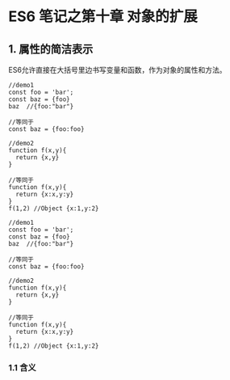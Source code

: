 # ES6 笔记之第十章 对象的扩展

## 1. 属性的简洁表示
ES6允许直接在大括号里边书写变量和函数，作为对象的属性和方法。

```
//demo1
const foo = 'bar';
const baz = {foo}
baz  //{foo:"bar"}

//等同于
const baz = {foo:foo}

//demo2
function f(x,y){
  return {x,y}
}

//等同于
function f(x,y){
  return {x:x,y:y}
}
f(1,2) //Object {x:1,y:2}
```


```
//demo1
const foo = 'bar';
const baz = {foo}
baz  //{foo:"bar"}

//等同于
const baz = {foo:foo}

//demo2
function f(x,y){
  return {x,y}
}

//等同于
function f(x,y){
  return {x:x,y:y}
}
f(1,2) //Object {x:1,y:2}
```




### 1.1 含义